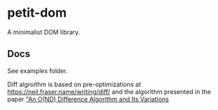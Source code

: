 # petit-dom

A minimalist DOM library. 

## Docs

See examples folder.

Diff algroithm is based on pre-optimizations at
 https://neil.fraser.name/writing/diff/ and the algorithm presented
 in the paper ["An O(ND) Difference Algorithm and Its Variations](http://citeseerx.ist.psu.edu/viewdoc/download?doi=10.1.1.4.6927&rep=rep1&type=pdf)